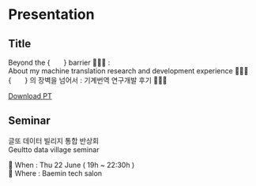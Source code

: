 # Presentation
## Title
Beyond the {&nbsp;&nbsp;&nbsp;&nbsp;&nbsp;&nbsp;&nbsp;} barrier 🧗🏻‍♀️ :  
About my machine translation research and development experience 💁🏻‍♀️  
{&nbsp;&nbsp;&nbsp;&nbsp;&nbsp;&nbsp;&nbsp;} 의 장벽을 넘어서 : 기계번역 연구개발 후기 🧗🏻‍♀️

[Download PT](https://github.com/Judy-Choi/NMT_Series/tree/main/Presentation)

## Seminar  
글또 데이터 빌리지 통합 반상회  
Geultto data village seminar 

📅 When : Thu 22 June ( 19h ~ 22:30h )  
📍 Where : Baemin tech salon
